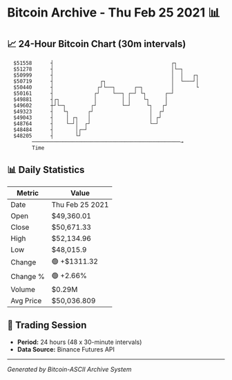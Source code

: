 # Bitcoin Archive - Thu Feb 25 2021 📊

## 📈 24-Hour Bitcoin Chart (30m intervals)

```
  $51558      ┤                                      ┌┐        
  $51278      ┤                                      │└─┐      
  $50999      ┤                                      │  │   ┌┐ 
  $50719      ┤               ┌┐                     │  └───┘│ 
  $50440      ┤              ┌┘└──┐      ┌─┐         │       └ 
  $50161      ┤             ┌┘    └──┐ ┌─┘ └┐      ┌─┘         
  $49881      ┤┌┐           │        │ │    └┐     │           
  $49602      ┼┘└─┐        ┌┘        └─┘     └┐   ┌┘           
  $49323      ┤   └┐      ┌┘                  │  ┌┘            
  $49043      ┤    │ ┌┐   │                   │ ┌┘             
  $48764      ┤    └─┘│  ┌┘                   └─┘              
  $48484      ┤       │┌─┘                                     
  $48205      ┤       └┘                                       
        ────────────────────────────────────────────────→
        Time
```

## 📊 Daily Statistics

| Metric | Value |
|--------|-------|
| Date | Thu Feb 25 2021 |
| Open | $49,360.01 |
| Close | $50,671.33 |
| High | $52,134.96 |
| Low | $48,015.9 |
| Change | 🟢 +$1311.32 |
| Change % | 🟢 +2.66% |
| Volume | $0.29M |
| Avg Price | $50,036.809 |

## 📅 Trading Session

- **Period:** 24 hours (48 x 30-minute intervals)
- **Data Source:** Binance Futures API

---
*Generated by Bitcoin-ASCII Archive System*

